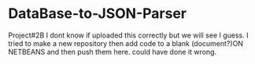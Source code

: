 # DataBase-to-JSON-Parser
Project#2B
I dont know if uploaded this correctly but we will see I guess. I tried to make a new repository then add code to a blank (document?)ON NETBEANS and then push them here. could have done it wrong.
